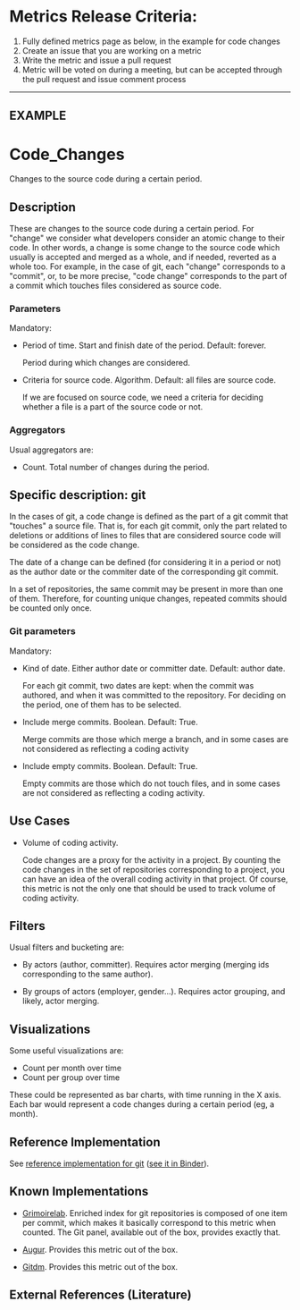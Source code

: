 # Metrics Release Criteria: 

1. Fully defined metrics page as below, in the example for code changes
2. Create an issue that you are working on a metric
3. Write the metric and issue a pull request
4. Metric will be voted on during a meeting, but can be accepted through the pull request and issue comment process

------
EXAMPLE
------

# Code_Changes

Changes to the source code during a certain period.

## Description

These are changes to the source code during a certain period.
For "change" we consider what developers consider an atomic change to their code.
In other words, a change is some change to the source code which usually
is accepted and merged as a whole, and if needed, reverted as a whole too.
For example, in the case of git, each "change" corresponds to a "commit",
or, to be more precise, "code change" corresponds to the part of a commit which
touches files considered as source code.

### Parameters

Mandatory:

* Period of time. Start and finish date of the period. Default: forever.

    Period during which changes are considered.
    
* Criteria for source code. Algorithm. Default: all files are source code.

    If we are focused on source code, we need a criteria for deciding
    whether a file is a part of the source code or not.
    
### Aggregators

Usual aggregators are:

* Count. Total number of changes during the period.

## Specific description: git

In the cases of git, a code change is defined as the part of
a git commit that "touches" a source file.
That is, for each git commit, only the part related to
deletions or additions of lines to files that are considered source code
will be considered as the code change.

The date of a change can be defined (for considering it in a period or not)
as the author date or the commiter date of the corresponding git commit.

In a set of repositories, the same commit may be present in more than one
of them. Therefore, for counting unique changes,
repeated commits should be counted only once.

### Git parameters

Mandatory:

* Kind of date. Either author date or committer date. Default: author date.

    For each git commit, two dates are kept: when the commit was authored,
    and when it was committed to the repository.
    For deciding on the period, one of them has to be selected.

* Include merge commits. Boolean. Default: True.

    Merge commits are
    those which merge a branch, and in some cases are not considered as
    reflecting a coding activity

* Include empty commits. Boolean. Default: True.

    Empty commits are
    those which do not touch files, and in some cases are not considered as
    reflecting a coding activity.

## Use Cases

* Volume of coding activity.

    Code changes are a proxy for the activity in a project.
    By counting the code changes in the set of repositories corresponding
    to a project, you can have an idea of the overall coding activity in
    that project.
    Of course, this metric is not the only one that should be
    used to track volume of coding activity.

## Filters

Usual filters and bucketing are:

* By actors (author, committer). Requires actor merging
(merging ids corresponding to the same author).

* By groups of actors (employer, gender...). Requires actor grouping,
and likely, actor merging.

## Visualizations

Some useful visualizations are:

* Count per month over time
* Count per group over time

These could be represented as bar charts, with time running in the X axis.
Each bar would represent a code changes during a certain period (eg, a month).

## Reference Implementation

See [reference implementation for git](../implementations/Code_Changes-Git.ipynb)
([see it in Binder](https://mybinder.org/v2/gh/chaoss/wg-gmd/master?filepath=implementations/Code_Changes-Git.ipynb)).

## Known Implementations

* [Grimoirelab](https://chaoss.github.io/grimoirelab). Enriched index for git repositories is composed of
one item per commit, which makes it basically correspond to this metric
when counted. The Git panel, available out of the box, provides exactly that.

* [Augur](https://chaoss.github.io/augur/). Provides this metric out of the box.

* [Gitdm](https://repo.or.cz/w/git-dm.git). Provides this metric out of the box.

## External References (Literature)
